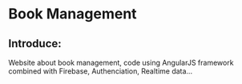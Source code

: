 # Book Management

<h2>Introduce:</h2>
<p>Website about book management, code using AngularJS framework combined with Firebase, Authenciation, Realtime data...</p>
